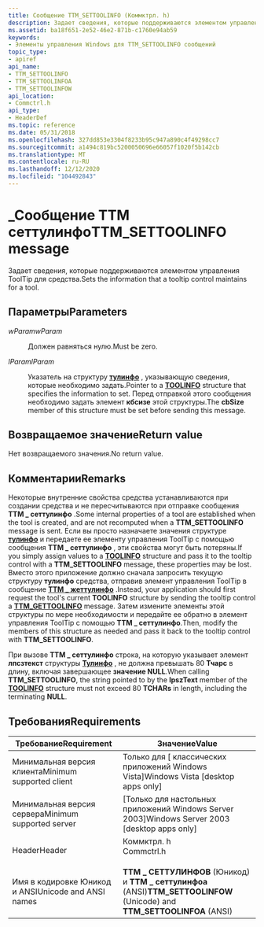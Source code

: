 ```yaml
---
title: Сообщение TTM_SETTOOLINFO (Коммктрл. h)
description: Задает сведения, которые поддерживаются элементом управления ToolTip для средства.
ms.assetid: ba18f651-2e52-46e2-871b-c1760e94ab59
keywords:
- Элементы управления Windows для TTM_SETTOOLINFO сообщений
topic_type:
- apiref
api_name:
- TTM_SETTOOLINFO
- TTM_SETTOOLINFOA
- TTM_SETTOOLINFOW
api_location:
- Commctrl.h
api_type:
- HeaderDef
ms.topic: reference
ms.date: 05/31/2018
ms.openlocfilehash: 327dd853e3304f8233b95c947a890c4f49298cc7
ms.sourcegitcommit: a1494c819bc5200050696e66057f1020f5b142cb
ms.translationtype: MT
ms.contentlocale: ru-RU
ms.lasthandoff: 12/12/2020
ms.locfileid: "104492843"
---
```

# <a name="ttm_settoolinfo-message"></a><span data-ttu-id="7f4db-104">\_Сообщение ТТМ сеттулинфо</span><span class="sxs-lookup"><span data-stu-id="7f4db-104">TTM\_SETTOOLINFO message</span></span>

<span data-ttu-id="7f4db-105">Задает сведения, которые поддерживаются элементом управления ToolTip для средства.</span><span class="sxs-lookup"><span data-stu-id="7f4db-105">Sets the information that a tooltip control maintains for a tool.</span></span>

## <a name="parameters"></a><span data-ttu-id="7f4db-106">Параметры</span><span class="sxs-lookup"><span data-stu-id="7f4db-106">Parameters</span></span>

<dl> <dt>

<span data-ttu-id="7f4db-107">*wParam*</span><span class="sxs-lookup"><span data-stu-id="7f4db-107">*wParam*</span></span> 
</dt> <dd><span data-ttu-id="7f4db-108">Должен равняться нулю.</span><span class="sxs-lookup"><span data-stu-id="7f4db-108">Must be zero.</span></span></dd> <dt>

<span data-ttu-id="7f4db-109">*lParam*</span><span class="sxs-lookup"><span data-stu-id="7f4db-109">*lParam*</span></span> 
</dt> <dd>

<span data-ttu-id="7f4db-110">Указатель на структуру [**тулинфо**](/windows/win32/api/commctrl/ns-commctrl-tttoolinfoa) , указывающую сведения, которые необходимо задать.</span><span class="sxs-lookup"><span data-stu-id="7f4db-110">Pointer to a [**TOOLINFO**](/windows/win32/api/commctrl/ns-commctrl-tttoolinfoa) structure that specifies the information to set.</span></span> <span data-ttu-id="7f4db-111">Перед отправкой этого сообщения необходимо задать элемент **кбсизе** этой структуры.</span><span class="sxs-lookup"><span data-stu-id="7f4db-111">The **cbSize** member of this structure must be set before sending this message.</span></span>

</dd> </dl>

## <a name="return-value"></a><span data-ttu-id="7f4db-112">Возвращаемое значение</span><span class="sxs-lookup"><span data-stu-id="7f4db-112">Return value</span></span>

<span data-ttu-id="7f4db-113">Нет возвращаемого значения.</span><span class="sxs-lookup"><span data-stu-id="7f4db-113">No return value.</span></span>

## <a name="remarks"></a><span data-ttu-id="7f4db-114">Комментарии</span><span class="sxs-lookup"><span data-stu-id="7f4db-114">Remarks</span></span>

<span data-ttu-id="7f4db-115">Некоторые внутренние свойства средства устанавливаются при создании средства и не пересчитываются при отправке сообщения **ТТМ \_ сеттулинфо** .</span><span class="sxs-lookup"><span data-stu-id="7f4db-115">Some internal properties of a tool are established when the tool is created, and are not recomputed when a **TTM\_SETTOOLINFO** message is sent.</span></span> <span data-ttu-id="7f4db-116">Если вы просто назначаете значения структуре [**тулинфо**](/windows/win32/api/commctrl/ns-commctrl-tttoolinfoa) и передаете ее элементу управления ToolTip с помощью сообщения **ТТМ \_ сеттулинфо** , эти свойства могут быть потеряны.</span><span class="sxs-lookup"><span data-stu-id="7f4db-116">If you simply assign values to a [**TOOLINFO**](/windows/win32/api/commctrl/ns-commctrl-tttoolinfoa) structure and pass it to the tooltip control with a **TTM\_SETTOOLINFO** message, these properties may be lost.</span></span> <span data-ttu-id="7f4db-117">Вместо этого приложение должно сначала запросить текущую структуру **тулинфо** средства, отправив элемент управления ToolTip в сообщение [**ТТМ \_ жеттулинфо**](ttm-gettoolinfo.md) .</span><span class="sxs-lookup"><span data-stu-id="7f4db-117">Instead, your application should first request the tool's current **TOOLINFO** structure by sending the tooltip control a [**TTM\_GETTOOLINFO**](ttm-gettoolinfo.md) message.</span></span> <span data-ttu-id="7f4db-118">Затем измените элементы этой структуры по мере необходимости и передайте ее обратно в элемент управления ToolTip с помощью **ТТМ \_ сеттулинфо**.</span><span class="sxs-lookup"><span data-stu-id="7f4db-118">Then, modify the members of this structure as needed and pass it back to the tooltip control with **TTM\_SETTOOLINFO**.</span></span>

<span data-ttu-id="7f4db-119">При вызове **ТТМ \_ сеттулинфо** строка, на которую указывает элемент **лпсзтекст** структуры [**Тулинфо**](/windows/win32/api/commctrl/ns-commctrl-tttoolinfoa) , не должна превышать 80 **Тчарс** в длину, включая завершающее **значение NULL**.</span><span class="sxs-lookup"><span data-stu-id="7f4db-119">When calling **TTM\_SETTOOLINFO**, the string pointed to by the **lpszText** member of the [**TOOLINFO**](/windows/win32/api/commctrl/ns-commctrl-tttoolinfoa) structure must not exceed 80 **TCHARs** in length, including the terminating **NULL**.</span></span>

## <a name="requirements"></a><span data-ttu-id="7f4db-120">Требования</span><span class="sxs-lookup"><span data-stu-id="7f4db-120">Requirements</span></span>



| <span data-ttu-id="7f4db-121">Требование</span><span class="sxs-lookup"><span data-stu-id="7f4db-121">Requirement</span></span> | <span data-ttu-id="7f4db-122">Значение</span><span class="sxs-lookup"><span data-stu-id="7f4db-122">Value</span></span> |
|-------------------------------------|---------------------------------------------------------------------------------------|
| <span data-ttu-id="7f4db-123">Минимальная версия клиента</span><span class="sxs-lookup"><span data-stu-id="7f4db-123">Minimum supported client</span></span><br/> | <span data-ttu-id="7f4db-124">Только для \[ классических приложений Windows Vista\]</span><span class="sxs-lookup"><span data-stu-id="7f4db-124">Windows Vista \[desktop apps only\]</span></span><br/>                                        |
| <span data-ttu-id="7f4db-125">Минимальная версия сервера</span><span class="sxs-lookup"><span data-stu-id="7f4db-125">Minimum supported server</span></span><br/> | <span data-ttu-id="7f4db-126">\[Только для настольных приложений Windows Server 2003\]</span><span class="sxs-lookup"><span data-stu-id="7f4db-126">Windows Server 2003 \[desktop apps only\]</span></span><br/>                                  |
| <span data-ttu-id="7f4db-127">Header</span><span class="sxs-lookup"><span data-stu-id="7f4db-127">Header</span></span><br/>                   | <dl> <span data-ttu-id="7f4db-128"><dt>Коммктрл. h</dt></span><span class="sxs-lookup"><span data-stu-id="7f4db-128"><dt>Commctrl.h</dt></span></span> </dl> |
| <span data-ttu-id="7f4db-129">Имя в кодировке Юникод и ANSI</span><span class="sxs-lookup"><span data-stu-id="7f4db-129">Unicode and ANSI names</span></span><br/>   | <span data-ttu-id="7f4db-130">**ТТМ \_ СЕТТУЛИНФОВ** (Юникод) и **ТТМ \_ сеттулинфоа** (ANSI)</span><span class="sxs-lookup"><span data-stu-id="7f4db-130">**TTM\_SETTOOLINFOW** (Unicode) and **TTM\_SETTOOLINFOA** (ANSI)</span></span><br/>           |



 

 





